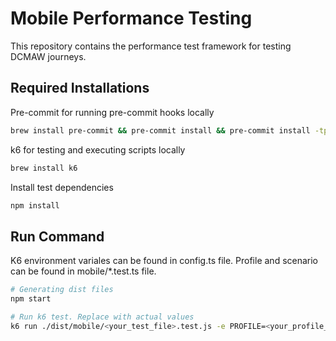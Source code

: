 # Mobile Performance Testing

This repository contains the performance test framework for testing DCMAW journeys.


## Required Installations

Pre-commit for running pre-commit hooks locally

```bash
brew install pre-commit && pre-commit install && pre-commit install -tprepare-commit-msg -tcommit-msg
```

k6 for testing and executing scripts locally
```bash
brew install k6
```

Install test dependencies
```bash
npm install
```


## Run Command
K6 environment variales can be found in config.ts file.
Profile and scenario can be found in mobile/*.test.ts file.


```bash
# Generating dist files
npm start
```

```bash
# Run k6 test. Replace with actual values
k6 run ./dist/mobile/<your_test_file>.test.js -e PROFILE=<your_profile_name> -e SCENARIO=<your_scenario_name> -e MOBILE_TEST_CLIENT_EXECUTE_URL=<your_test_client_execute_url> -e MOBILE_BACK_END_URL=<your_backend_url> -e MOBILE_FRONT_END_URL=<your_frontend_url> -e MOBILE_BIOMETRIC_SESSION_ID=<your_biometric_session_id>
```